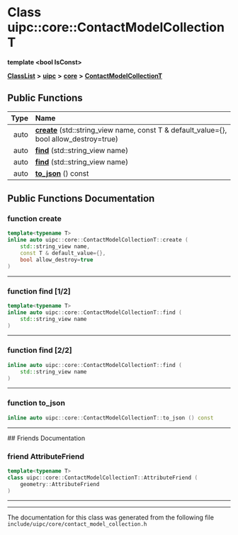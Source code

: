 

# Class uipc::core::ContactModelCollectionT

**template &lt;bool IsConst&gt;**



[**ClassList**](annotated.md) **>** [**uipc**](namespaceuipc.md) **>** [**core**](namespaceuipc_1_1core.md) **>** [**ContactModelCollectionT**](classuipc_1_1core_1_1_contact_model_collection_t.md)










































## Public Functions

| Type | Name |
| ---: | :--- |
|  auto | [**create**](#function-create) (std::string\_view name, const T & default\_value={}, bool allow\_destroy=true) <br> |
|  auto | [**find**](#function-find-12) (std::string\_view name) <br> |
|  auto | [**find**](#function-find-22) (std::string\_view name) <br> |
|  auto | [**to\_json**](#function-to_json) () const<br> |




























## Public Functions Documentation




### function create 

```C++
template<typename T>
inline auto uipc::core::ContactModelCollectionT::create (
    std::string_view name,
    const T & default_value={},
    bool allow_destroy=true
) 
```




<hr>



### function find [1/2]

```C++
template<typename T>
inline auto uipc::core::ContactModelCollectionT::find (
    std::string_view name
) 
```




<hr>



### function find [2/2]

```C++
inline auto uipc::core::ContactModelCollectionT::find (
    std::string_view name
) 
```




<hr>



### function to\_json 

```C++
inline auto uipc::core::ContactModelCollectionT::to_json () const
```




<hr>## Friends Documentation





### friend AttributeFriend 

```C++
template<typename T>
class uipc::core::ContactModelCollectionT::AttributeFriend (
    geometry::AttributeFriend
) 
```




<hr>

------------------------------
The documentation for this class was generated from the following file `include/uipc/core/contact_model_collection.h`

